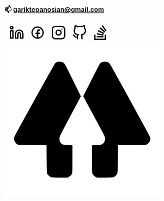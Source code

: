  📫 gariktepanosian@gmail.com
---
&nbsp;&nbsp;
[![website](./img/linkedin-light.svg)](https://linkedin.com/in/gariktepanosyan#gh-light-mode-only)
&nbsp;&nbsp;
[![website](./img/facebook-light.svg)](https://facebook.com/gariktepanosian#gh-light-mode-only)
&nbsp;&nbsp;
[![website](./img/instagram-light.svg)](https://instagram.com/gariktepanosian#gh-light-mode-only)
&nbsp;&nbsp;
[![website](./img/github-light.svg)](https://github.com/gariktepanosyan#gh-light-mode-only)
&nbsp;&nbsp;
[![Website](./img/stackoverflow-svgrepo-com.svg)](https://stackoverflow.com/users/17463348/garik-tepanosyan)
&nbsp;&nbsp;
[![Website](./img/linktree-ligth.svg)](https://linktr.ee/gariktepanosian)
---

<br />
<br />
